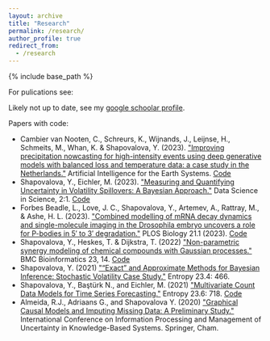 ```yaml
---
layout: archive
title: "Research"
permalink: /research/
author_profile: true
redirect_from:
  - /research
---
```


{% include base_path %}

For pulications see:

Likely not up to date, see my [google schoolar profile](https://scholar.google.com/citations?view_op=list_works&hl=en&user=dhdiExEAAAAJ).

Papers with code:

* Cambier van Nooten, C., Schreurs, K., Wijnands, J., Leijnse, H., Schmeits, M., Whan, K. & Shapovalova, Y.  (2023). ["Improving precipitation nowcasting for high-intensity events using deep generative models with balanced loss and temperature data: a case study in the Netherlands."](https://doi.org/10.1175/AIES-D-23-0017.1) Artificial Intelligence for the Earth Systems. [Code](https://github.com/charlottecvn/precipitationnowcasting-generativemodels-highevents)
* Shapovalova, Y., Eichler, M. (2023). ["Measuring and Quantifying Uncertainty in Volatility Spillovers: A Bayesian Approach."](https://www.tandfonline.com/doi/full/10.1080/26941899.2023.2176379) Data Science in Science, 2:1. [Code](https://github.com/YuliyaShapovalova/MSVMspillovers)
* Forbes Beadle, L., Love, J. C., Shapovalova, Y., Artemev, A., Rattray, M., & Ashe, H. L. (2023). ["Combined modelling of mRNA decay dynamics and single-molecule imaging in the Drosophila embryo uncovers a role for P-bodies in 5′ to 3′ degradation."](https://journals.plos.org/plosbiology/article?id=10.1371/journal.pbio.3001956) PLOS Biology 21.1 (2023). [Code](https://github.com/ManchesterBioinference/GP_Transcription_Dynamics)
* Shapovalova, Y., Heskes, T. & Dijkstra, T. (2022) ["Non-parametric synergy modeling of chemical compounds with Gaussian processes."](https://bmcbioinformatics.biomedcentral.com/articles/10.1186/s12859-021-04508-7#citeas) BMC Bioinformatics 23, 14. [Code](https://github.com/YuliyaShapovalova/HandGP)
* Shapovalova, Y. (2021) ["“Exact” and Approximate Methods for Bayesian Inference: Stochastic Volatility Case Study."](https://www.mdpi.com/1099-4300/23/4/466) Entropy 23.4: 466.
* Shapovalova, Y., Baştürk N., and Eichler, M. (2021) ["Multivariate Count Data Models for Time Series Forecasting."](https://www.mdpi.com/1099-4300/23/6/718) Entropy 23.6: 718. [Code](https://github.com/YuliyaShapovalova/multivariate-counts-time-series)
* Almeida, R.J., Adriaans G., and Shapovalova Y. (2020) ["Graphical Causal Models and Imputing Missing Data: A Preliminary Study."](https://link.springer.com/chapter/10.1007/978-3-030-50146-4_36) International Conference on Information Processing and Management of Uncertainty in Knowledge-Based Systems. Springer, Cham.


